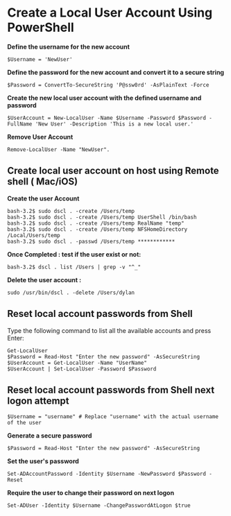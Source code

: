 # Create a Local User Account Using PowerShell

**Define the username for the new account**

    $Username = 'NewUser'

**Define the password for the new account and convert it to a secure string**

    $Password = ConvertTo-SecureString 'P@ssw0rd' -AsPlainText -Force

**Create the new local user account with the defined username and password**

    $UserAccount = New-LocalUser -Name $Username -Password $Password -FullName 'New User' -Description 'This is a new local user.'
    
**Remove User Account**

    Remove-LocalUser -Name "NewUser". 

## **Create local user account on host using Remote shell ( Mac/iOS)**

**Create the user Account**

    bash-3.2$ sudo dscl . -create /Users/temp
    bash-3.2$ sudo dscl . -create /Users/temp UserShell /bin/bash
    bash-3.2$ sudo dscl . -create /Users/temp RealName "temp"
    bash-3.2$ sudo dscl . -create /Users/temp NFSHomeDirectory /Local/Users/temp
    bash-3.2$ sudo dscl . -passwd /Users/temp ************

**Once Completed : test if the user exist or not:**

    bash-3.2$ dscl . list /Users | grep -v "^_"
**Delete the user account :**

    sudo /usr/bin/dscl . -delete /Users/dylan
    

## **Reset local account passwords from Shell**

Type the following command to list all the available accounts and press Enter:

    Get-LocalUser
    $Password = Read-Host "Enter the new password" -AsSecureString
    $UserAccount = Get-LocalUser -Name "UserName"  
    $UserAccount | Set-LocalUser -Password $Password
    

## **Reset local account passwords from Shell next logon attempt**

    $Username = "username" # Replace "username" with the actual username of the user

**Generate a secure password**

    $Password = Read-Host "Enter the new password" -AsSecureString

**Set the user's password**

    Set-ADAccountPassword -Identity $Username -NewPassword $Password -Reset

**Require the user to change their password on next logon**

    Set-ADUser -Identity $Username -ChangePasswordAtLogon $true
